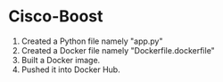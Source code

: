 # Cisco-Boost

1. Created a Python file namely "app.py"
2. Created a Docker file namely "Dockerfile.dockerfile"
3. Built a Docker image.
4. Pushed it into Docker Hub.
